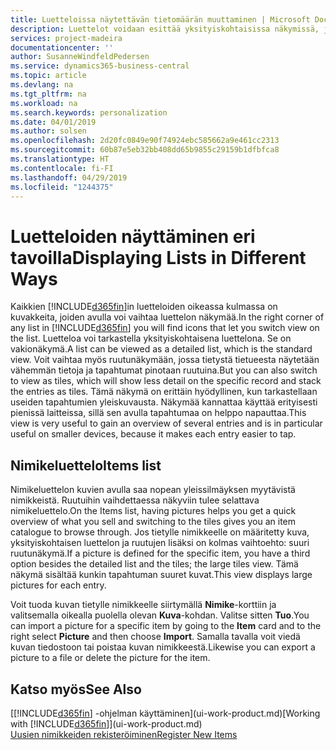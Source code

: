 ```yaml
---
title: Luetteloissa näytettävän tietomäärän muuttaminen | Microsoft Docs
description: Luettelot voidaan esittää yksityiskohtaisissa näkymissä, joista näet lisätietoja, tai ruutuina, joita on helppo silmäillä.
services: project-madeira
documentationcenter: ''
author: SusanneWindfeldPedersen
ms.service: dynamics365-business-central
ms.topic: article
ms.devlang: na
ms.tgt_pltfrm: na
ms.workload: na
ms.search.keywords: personalization
ms.date: 04/01/2019
ms.author: solsen
ms.openlocfilehash: 2d20fc0849e90f74924ebc585662a9e461cc2313
ms.sourcegitcommit: 60b87e5eb32bb408dd65b9855c29159b1dfbfca8
ms.translationtype: HT
ms.contentlocale: fi-FI
ms.lasthandoff: 04/29/2019
ms.locfileid: "1244375"
---
```

# <a name="displaying-lists-in-different-ways"></a><span data-ttu-id="eab9b-103">Luetteloiden näyttäminen eri tavoilla</span><span class="sxs-lookup"><span data-stu-id="eab9b-103">Displaying Lists in Different Ways</span></span>
<span data-ttu-id="eab9b-104">Kaikkien [!INCLUDE[d365fin](includes/d365fin_md.md)]in luetteloiden oikeassa kulmassa on kuvakkeita, joiden avulla voi vaihtaa luettelon näkymää.</span><span class="sxs-lookup"><span data-stu-id="eab9b-104">In the right corner of any list in [!INCLUDE[d365fin](includes/d365fin_md.md)] you will find icons that let you switch view on the list.</span></span> <span data-ttu-id="eab9b-105">Luetteloa voi tarkastella yksityiskohtaisena luettelona. Se on vakionäkymä.</span><span class="sxs-lookup"><span data-stu-id="eab9b-105">A list can be viewed as a detailed list, which is the standard view.</span></span> <span data-ttu-id="eab9b-106">Voit vaihtaa myös ruutunäkymään, jossa tietystä tietueesta näytetään vähemmän tietoja ja tapahtumat pinotaan ruutuina.</span><span class="sxs-lookup"><span data-stu-id="eab9b-106">But you can also switch to view as tiles, which will show less detail on the specific record and stack the entries as tiles.</span></span> <span data-ttu-id="eab9b-107">Tämä näkymä on erittäin hyödyllinen, kun tarkastellaan useiden tapahtumien yleiskuvausta. Näkymää kannattaa käyttää erityisesti pienissä laitteissa, sillä sen avulla tapahtumaa on helppo napauttaa.</span><span class="sxs-lookup"><span data-stu-id="eab9b-107">This view is very useful to gain an overview of several entries and is in particular useful on smaller devices, because it makes each entry easier to tap.</span></span>

## <a name="items-list"></a><span data-ttu-id="eab9b-108">Nimikeluettelo</span><span class="sxs-lookup"><span data-stu-id="eab9b-108">Items list</span></span>
<span data-ttu-id="eab9b-109">Nimikeluettelon kuvien avulla saa nopean yleissilmäyksen myytävistä nimikkeistä. Ruutuihin vaihdettaessa näkyviin tulee selattava nimikeluettelo.</span><span class="sxs-lookup"><span data-stu-id="eab9b-109">On the Items list, having pictures helps you get a quick overview of what you sell and switching to the tiles gives you an item catalogue to browse through.</span></span> <span data-ttu-id="eab9b-110">Jos tietylle nimikkeelle on määritetty kuva, yksityiskohtaisen luettelon ja ruutujen lisäksi on kolmas vaihtoehto: suuri ruutunäkymä.</span><span class="sxs-lookup"><span data-stu-id="eab9b-110">If a picture is defined for the specific item, you have a third option besides the detailed list and the tiles; the large tiles view.</span></span> <span data-ttu-id="eab9b-111">Tämä näkymä sisältää kunkin tapahtuman suuret kuvat.</span><span class="sxs-lookup"><span data-stu-id="eab9b-111">This view displays large pictures for each entry.</span></span>

<span data-ttu-id="eab9b-112">Voit tuoda kuvan tietylle nimikkeelle siirtymällä **Nimike**-korttiin ja valitsemalla oikealla puolella olevan **Kuva**-kohdan. Valitse sitten **Tuo**.</span><span class="sxs-lookup"><span data-stu-id="eab9b-112">You can import a picture for a specific item by going to the **Item** card and to the right select **Picture** and then choose **Import**.</span></span> <span data-ttu-id="eab9b-113">Samalla tavalla voit viedä kuvan tiedostoon tai poistaa kuvan nimikkeestä.</span><span class="sxs-lookup"><span data-stu-id="eab9b-113">Likewise you can export a picture to a file or delete the picture for the item.</span></span>  

## <a name="see-also"></a><span data-ttu-id="eab9b-114">Katso myös</span><span class="sxs-lookup"><span data-stu-id="eab9b-114">See Also</span></span>
<span data-ttu-id="eab9b-115">[[!INCLUDE[d365fin](includes/d365fin_md.md)] -ohjelman käyttäminen](ui-work-product.md)</span><span class="sxs-lookup"><span data-stu-id="eab9b-115">[Working with [!INCLUDE[d365fin](includes/d365fin_md.md)]](ui-work-product.md)</span></span>  
[<span data-ttu-id="eab9b-116">Uusien nimikkeiden rekisteröiminen</span><span class="sxs-lookup"><span data-stu-id="eab9b-116">Register New Items</span></span>](inventory-how-register-new-items.md)  
